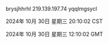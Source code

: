 brysjhhrhl 219.139.197.74 yqqlmgsycl

2024年 10月 30日 星期三 20:10:02 CST

2024年 10月 30日 星期三 12:10:02 GMT
